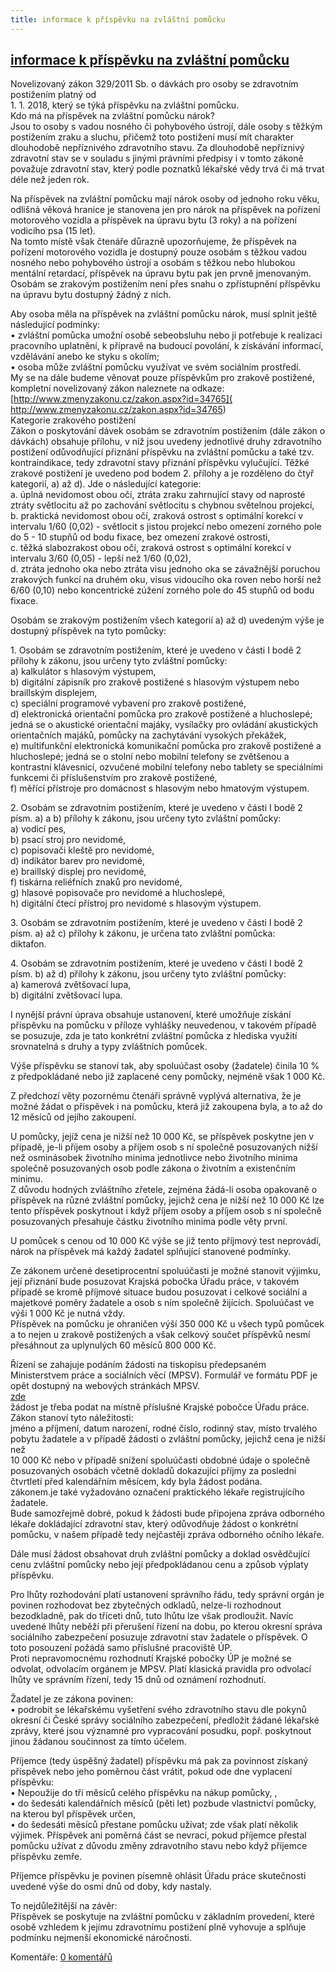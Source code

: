 ```yaml
---
title: informace k příspěvku na zvláštní pomůcku
---
```

## [informace k příspěvku na zvláštní pomůcku](clanky.php?id=18)

Novelizovaný zákon 329/2011 Sb. o dávkách pro osoby se zdravotním postižením platný od  
1\. 1. 2018, který se týká příspěvku na zvláštní pomůcku.  
Kdo má na příspěvek na zvláštní pomůcku nárok?  
Jsou to osoby s vadou nosného či pohybového ústrojí, dále osoby s těžkým postižením zraku a sluchu, přičemž toto postižení musí mít charakter dlouhodobě nepříznivého zdravotního stavu. Za dlouhodobě nepříznivý zdravotní stav se v souladu s jinými právními předpisy i v tomto zákoně považuje zdravotní stav, který podle poznatků lékařské vědy trvá či má trvat déle než jeden rok.  
  
Na příspěvek na zvláštní pomůcku mají nárok osoby od jednoho roku věku, odlišná věková hranice je stanovena jen pro nárok na příspěvek na pořízení motorového vozidla a příspěvek na úpravu bytu (3 roky) a na pořízení vodicího psa (15 let).  
Na tomto místě však čtenáře důrazně upozorňujeme, že příspěvek na pořízení motorového vozidla je dostupný pouze osobám s těžkou vadou nosného nebo pohybového ústrojí a osobám s těžkou nebo hlubokou mentální retardací, příspěvek na úpravu bytu pak jen prvně jmenovaným. Osobám se zrakovým postižením není přes snahu o zpřístupnění příspěvku na úpravu bytu dostupný žádný z nich.  
  
Aby osoba měla na příspěvek na zvláštní pomůcku nárok, musí splnit ještě následující podmínky:  
• zvláštní pomůcka umožní osobě sebeobsluhu nebo ji potřebuje k realizaci pracovního uplatnění, k přípravě na budoucí povolání, k získávání informací, vzdělávání anebo ke styku s okolím;  
• osoba může zvláštní pomůcku využívat ve svém sociálním prostředí.  
My se na dále budeme věnovat pouze příspěvkům pro zrakově postižené, kompletní novelizovaný zákon naleznete na odkaze:  
[http://www.zmenyzakonu.cz/zakon.aspx?id=34765]( http://www.zmenyzakonu.cz/zakon.aspx?id=34765)  
Kategorie zrakového postižení  
Zákon o poskytování dávek osobám se zdravotním postižením (dále zákon o dávkách) obsahuje přílohu, v níž jsou uvedeny jednotlivé druhy zdravotního postižení odůvodňující přiznání příspěvku na zvláštní pomůcku a také tzv. kontraindikace, tedy zdravotní stavy přiznání příspěvku vylučující. Těžké zrakové postižení je uvedeno pod bodem 2. přílohy a je rozděleno do čtyř kategorií, a) až d). Jde o následující kategorie:  
a. úplná nevidomost obou očí, ztráta zraku zahrnující stavy od naprosté ztráty světlocitu až po zachování světlocitu s chybnou světelnou projekcí,  
b. praktická nevidomost obou očí, zraková ostrost s optimální korekcí v intervalu 1/60 (0,02) - světlocit s jistou projekcí nebo omezení zorného pole do 5 - 10 stupňů od bodu fixace, bez omezení zrakové ostrosti,  
c. těžká slabozrakost obou očí, zraková ostrost s optimální korekcí v intervalu 3/60 (0,05) - lepší než 1/60 (0,02),  
d. ztráta jednoho oka nebo ztráta visu jednoho oka se závažnější poruchou zrakových funkcí na druhém oku, visus vidoucího oka roven nebo horší než 6/60 (0,10) nebo koncentrické zúžení zorného pole do 45 stupňů od bodu fixace.  
  
Osobám se zrakovým postižením všech kategorií a) až d) uvedeným výše je dostupný příspěvek na tyto pomůcky:  
  
1\. Osobám se zdravotním postižením, které je uvedeno v části I bodě 2 přílohy k zákonu, jsou určeny tyto zvláštní pomůcky:  
a) kalkulátor s hlasovým výstupem,  
b) digitální zápisník pro zrakově postižené s hlasovým výstupem nebo braillským displejem,  
c) speciální programové vybavení pro zrakově postižené,  
d) elektronická orientační pomůcka pro zrakově postižené a hluchoslepé; jedná se o akustické orientační majáky, vysílačky pro ovládání akustických orientačních majáků, pomůcky na zachytávání vysokých překážek,  
e) multifunkční elektronická komunikační pomůcka pro zrakově postižené a hluchoslepé; jedná se o stolní nebo mobilní telefony se zvětšenou a kontrastní klávesnicí, ozvučené mobilní telefony nebo tablety se speciálními funkcemi či příslušenstvím pro zrakově postižené,  
f) měřící přístroje pro domácnost s hlasovým nebo hmatovým výstupem.  
  
2\. Osobám se zdravotním postižením, které je uvedeno v části I bodě 2 písm. a) a b) přílohy k zákonu, jsou určeny tyto zvláštní pomůcky:  
a) vodicí pes,  
b) psací stroj pro nevidomé,  
c) popisovači kleště pro nevidomé,  
d) indikátor barev pro nevidomé,  
e) braillský displej pro nevidomé,  
f) tiskárna reliéfních znaků pro nevidomé,  
g) hlasové popisovače pro nevidomé a hluchoslepé,  
h) digitální čtecí přístroj pro nevidomé s hlasovým výstupem.  
  
3\. Osobám se zdravotním postižením, které je uvedeno v části I bodě 2 písm. a) až c) přílohy k zákonu, je určena tato zvláštní pomůcka:  
diktafon.  
  
4\. Osobám se zdravotním postižením, které je uvedeno v části I bodě 2 písm. b) až d) přílohy k zákonu, jsou určeny tyto zvláštní pomůcky:  
a) kamerová zvětšovací lupa,  
b) digitální zvětšovací lupa.  
  
I nynější právní úprava obsahuje ustanovení, které umožňuje získání příspěvku na pomůcku v příloze vyhlášky neuvedenou, v takovém případě se posuzuje, zda je tato konkrétní zvláštní pomůcka z hlediska využití srovnatelná s druhy a typy zvláštních pomůcek.  
  
Výše příspěvku se stanoví tak, aby spoluúčast osoby (žadatele) činila 10 % z předpokládané nebo již zaplacené ceny pomůcky, nejméně však 1 000 Kč.  
  
Z předchozí věty pozornému čtenáři správně vyplývá alternativa, že je možné žádat o příspěvek i na pomůcku, která již zakoupena byla, a to až do 12 měsíců od jejího zakoupení.  
  
U pomůcky, jejíž cena je nižší než 10 000 Kč, se příspěvek poskytne jen v případě, je-li příjem osoby a příjem osob s ní společně posuzovaných nižší než osminásobek životního minima jednotlivce nebo životního minima společně posuzovaných osob podle zákona o životním a existenčním minimu.  
Z důvodu hodných zvláštního zřetele, zejména žádá-li osoba opakovaně o příspěvek na různé zvláštní pomůcky, jejichž cena je nižší než 10 000 Kč lze tento příspěvek poskytnout i když příjem osoby a příjem osob s ní společně posuzovaných přesahuje částku životního minima podle věty první.  
  
U pomůcek s cenou od 10 000 Kč výše se již tento příjmový test neprovádí, nárok na příspěvek má každý žadatel splňující stanovené podmínky.  
  
Ze zákonem určené desetiprocentní spoluúčasti je možné stanovit výjimku, její přiznání bude posuzovat Krajská pobočka Úřadu práce, v takovém případě se kromě příjmové situace budou posuzovat i celkové sociální a majetkové poměry žadatele a osob s ním společně žijících. Spoluúčast ve výši 1 000 Kč je nutná vždy.  
Příspěvek na pomůcku je ohraničen výší 350 000 Kč u všech typů pomůcek a to nejen u zrakově postižených a však celkový součet příspěvků nesmí přesáhnout za uplynulých 60 měsíců 800 000 Kč.  
  
Řízení se zahajuje podáním žádosti na tiskopisu předepsaném Ministerstvem práce a sociálních věcí (MPSV). Formulář ve formátu PDF je opět dostupný na webových stránkách MPSV.  
[zde](https://formulare.mpsv.cz/oksluzby/cs/form/edit.jsp?FN=OZPPnZP180101572&CMD=EditForm&SSID=dHbslB5RhUxB2bWuyn.~6~hRxesVLMR5)  
žádost je třeba podat na místně příslušné Krajské pobočce Úřadu práce. Zákon stanoví tyto náležitosti:  
jméno a příjmení, datum narození, rodné číslo, rodinný stav, místo trvalého pobytu žadatele a v případě žádosti o zvláštní pomůcky, jejichž cena je nižší než  
10 000 Kč nebo v případě snížení spoluúčasti obdobné údaje o společně posuzovaných osobách včetně dokladů dokazující příjmy za poslední čtvrtletí před kalendářním měsícem, kdy byla žádost podána.  
zákonem.je také vyžadováno označení praktického lékaře registrujícího žadatele.  
Bude samozřejmě dobré, pokud k žádosti bude připojena zpráva odborného lékaře dokládající zdravotní stav, který odůvodňuje žádost o konkrétní pomůcku, v našem případě tedy nejčastěji zpráva odborného očního lékaře.  
  
Dále musí žádost obsahovat druh zvláštní pomůcky a doklad osvědčující cenu zvláštní pomůcky nebo její předpokládanou cenu a způsob výplaty příspěvku.  
  
Pro lhůty rozhodování platí ustanovení správního řádu, tedy správní orgán je povinen rozhodovat bez zbytečných odkladů, nelze-li rozhodnout bezodkladně, pak do třiceti dnů, tuto lhůtu lze však prodloužit. Navíc uvedené lhůty neběží při přerušení řízení na dobu, po kterou okresní správa sociálního zabezpečení posuzuje zdravotní stav žadatele o příspěvek. O toto posouzení požádá samo příslušné pracoviště ÚP.  
Proti nepravomocnému rozhodnutí Krajské pobočky ÚP je možné se odvolat, odvolacím orgánem je MPSV. Platí klasická pravidla pro odvolací lhůty ve správním řízení, tedy 15 dnů od oznámení rozhodnutí.  
  
Žadatel je ze zákona povinen:  
• podrobit se lékařskému vyšetření svého zdravotního stavu dle pokynů okresní či České správy sociálního zabezpečení, předložit žádané lékařské zprávy, které jsou významné pro vypracování posudku, popř. poskytnout jinou žádanou součinnost za tímto účelem.  
  
Příjemce (tedy úspěšný žadatel) příspěvku má pak za povinnost získaný příspěvek nebo jeho poměrnou část vrátit, pokud ode dne vyplacení příspěvku:  
• Nepoužije do tří měsíců celého příspěvku na nákup pomůcky, ,  
• do šedesáti kalendářních měsíců (pěti let) pozbude vlastnictví pomůcky, na kterou byl příspěvek určen,  
• do šedesáti měsíců přestane pomůcku užívat; zde však platí několik výjimek. Příspěvek ani poměrná část se nevrací, pokud příjemce přestal pomůcku užívat z důvodu změny zdravotního stavu nebo když příjemce příspěvku zemře.  
  
Příjemce příspěvku je povinen písemně ohlásit Úřadu práce skutečnosti uvedené výše do osmi dnů od doby, kdy nastaly.  
  
To nejdůležitější na závěr:  
Příspěvek se poskytuje na zvláštní pomůcku v základním provedení, které osobě vzhledem k jejímu zdravotnímu postižení plně vyhovuje a splňuje podmínku nejmenší ekonomické náročnosti.

  

Komentáře: [0 komentářů](komentare.php?typ2=1&id=18)